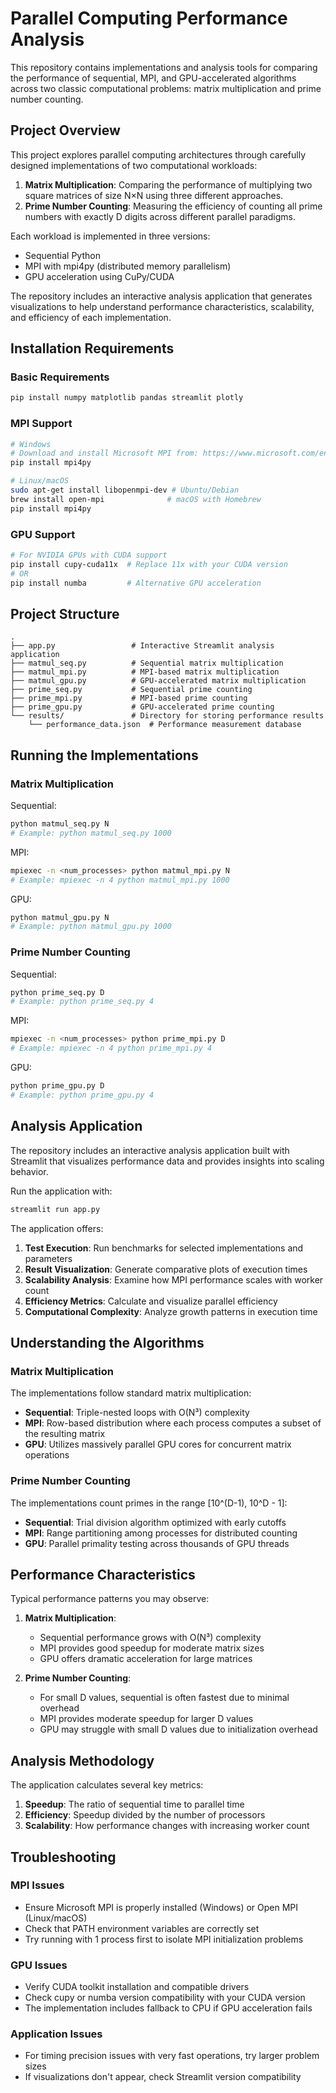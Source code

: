 # Parallel Computing Performance Analysis

This repository contains implementations and analysis tools for comparing the performance of sequential, MPI, and GPU-accelerated algorithms across two classic computational problems: matrix multiplication and prime number counting.

## Project Overview

This project explores parallel computing architectures through carefully designed implementations of two computational workloads:

1. **Matrix Multiplication**: Comparing the performance of multiplying two square matrices of size N×N using three different approaches.
2. **Prime Number Counting**: Measuring the efficiency of counting all prime numbers with exactly D digits across different parallel paradigms.

Each workload is implemented in three versions:
- Sequential Python
- MPI with mpi4py (distributed memory parallelism)
- GPU acceleration using CuPy/CUDA

The repository includes an interactive analysis application that generates visualizations to help understand performance characteristics, scalability, and efficiency of each implementation.

## Installation Requirements

### Basic Requirements
```bash
pip install numpy matplotlib pandas streamlit plotly
```

### MPI Support
```bash
# Windows
# Download and install Microsoft MPI from: https://www.microsoft.com/en-us/download/details.aspx?id=57467
pip install mpi4py

# Linux/macOS
sudo apt-get install libopenmpi-dev # Ubuntu/Debian
brew install open-mpi              # macOS with Homebrew
pip install mpi4py
```

### GPU Support
```bash
# For NVIDIA GPUs with CUDA support
pip install cupy-cuda11x  # Replace 11x with your CUDA version
# OR
pip install numba         # Alternative GPU acceleration
```

## Project Structure

```plaintext
.
├── app.py                 # Interactive Streamlit analysis application
├── matmul_seq.py          # Sequential matrix multiplication
├── matmul_mpi.py          # MPI-based matrix multiplication
├── matmul_gpu.py          # GPU-accelerated matrix multiplication
├── prime_seq.py           # Sequential prime counting
├── prime_mpi.py           # MPI-based prime counting
├── prime_gpu.py           # GPU-accelerated prime counting
└── results/               # Directory for storing performance results
    └── performance_data.json  # Performance measurement database
```

## Running the Implementations

### Matrix Multiplication

Sequential:
```bash
python matmul_seq.py N
# Example: python matmul_seq.py 1000
```

MPI:
```bash
mpiexec -n <num_processes> python matmul_mpi.py N
# Example: mpiexec -n 4 python matmul_mpi.py 1000
```

GPU:
```bash
python matmul_gpu.py N
# Example: python matmul_gpu.py 1000
```

### Prime Number Counting

Sequential:
```bash
python prime_seq.py D
# Example: python prime_seq.py 4
```

MPI:
```bash
mpiexec -n <num_processes> python prime_mpi.py D
# Example: mpiexec -n 4 python prime_mpi.py 4
```

GPU:
```bash
python prime_gpu.py D
# Example: python prime_gpu.py 4
```

## Analysis Application

The repository includes an interactive analysis application built with Streamlit that visualizes performance data and provides insights into scaling behavior.

Run the application with:
```bash
streamlit run app.py
```

The application offers:

1. **Test Execution**: Run benchmarks for selected implementations and parameters
2. **Result Visualization**: Generate comparative plots of execution times
3. **Scalability Analysis**: Examine how MPI performance scales with worker count
4. **Efficiency Metrics**: Calculate and visualize parallel efficiency
5. **Computational Complexity**: Analyze growth patterns in execution time

## Understanding the Algorithms

### Matrix Multiplication

The implementations follow standard matrix multiplication:
- **Sequential**: Triple-nested loops with O(N³) complexity
- **MPI**: Row-based distribution where each process computes a subset of the resulting matrix
- **GPU**: Utilizes massively parallel GPU cores for concurrent matrix operations

### Prime Number Counting

The implementations count primes in the range [10^(D-1), 10^D - 1]:
- **Sequential**: Trial division algorithm optimized with early cutoffs
- **MPI**: Range partitioning among processes for distributed counting
- **GPU**: Parallel primality testing across thousands of GPU threads

## Performance Characteristics

Typical performance patterns you may observe:

1. **Matrix Multiplication**:
   - Sequential performance grows with O(N³) complexity
   - MPI provides good speedup for moderate matrix sizes
   - GPU offers dramatic acceleration for large matrices

2. **Prime Number Counting**:
   - For small D values, sequential is often fastest due to minimal overhead
   - MPI provides moderate speedup for larger D values
   - GPU may struggle with small D values due to initialization overhead

## Analysis Methodology

The application calculates several key metrics:

1. **Speedup**: The ratio of sequential time to parallel time
2. **Efficiency**: Speedup divided by the number of processors
3. **Scalability**: How performance changes with increasing worker count


## Troubleshooting

### MPI Issues
- Ensure Microsoft MPI is properly installed (Windows) or Open MPI (Linux/macOS)
- Check that PATH environment variables are correctly set
- Try running with 1 process first to isolate MPI initialization problems

### GPU Issues
- Verify CUDA toolkit installation and compatible drivers
- Check cupy or numba version compatibility with your CUDA version
- The implementation includes fallback to CPU if GPU acceleration fails

### Application Issues
- For timing precision issues with very fast operations, try larger problem sizes
- If visualizations don't appear, check Streamlit version compatibility
